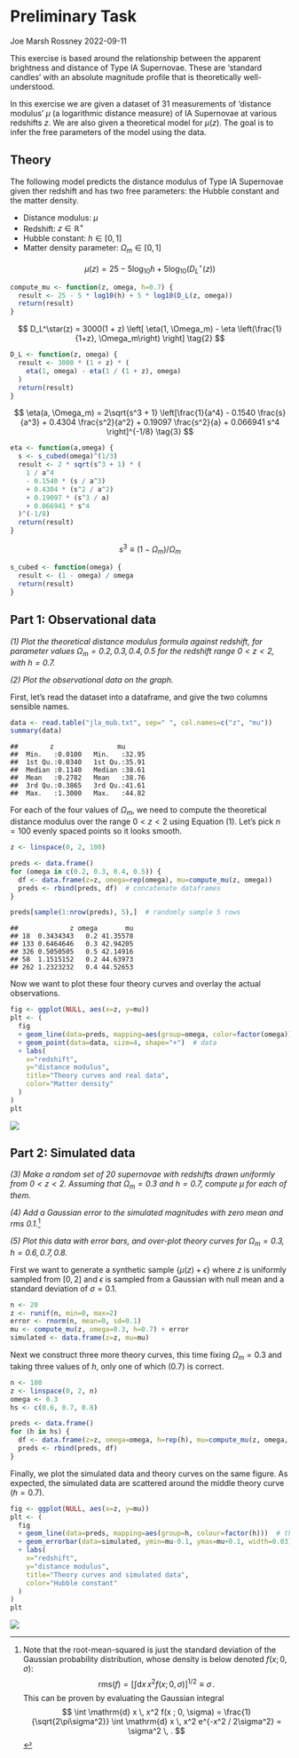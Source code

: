 Preliminary Task
================
Joe Marsh Rossney
2022-09-11

This exercise is based around the relationship between the apparent
brightness and distance of Type IA Supernovae. These are ‘standard
candles’ with an absolute magnitude profile that is theoretically
well-understood.

In this exercise we are given a dataset of 31 measurements of ‘distance
modulus’ $\mu$ (a logarithmic distance measure) of IA Supernovae at
various redshifts $z$. We are also given a theoretical model for
$\mu(z)$. The goal is to infer the free parameters of the model using
the data.

## Theory

The following model predicts the distance modulus of Type IA Supernovae
given ther redshift and has two free parameters: the Hubble constant and
the matter density.

-   Distance modulus: $\mu$
-   Redshift: $z \in \mathbb{R}^+$
-   Hubble constant: $h \in [0, 1]$
-   Matter density parameter: $\Omega_m \in [0, 1]$

$$
\mu(z) = 25 - 5\log_{10}h + 5\log_{10}(D_L^\star(z))
\tag{1}
$$

``` r
compute_mu <- function(z, omega, h=0.7) {
  result <- 25 - 5 * log10(h) + 5 * log10(D_L(z, omega))
  return(result)
}
```

$$
D_L^\star(z) = 3000(1 + z) \left[ \eta(1, \Omega_m) - \eta \left(\frac{1}{1+z}, \Omega_m\right) \right]
\tag{2}
$$

``` r
D_L <- function(z, omega) {
  result <- 3000 * (1 + z) * (
    eta(1, omega) - eta(1 / (1 + z), omega)
  )
  return(result)
}
```

$$
\eta(a, \Omega_m) = 2\sqrt{s^3 + 1} \left[\frac{1}{a^4} - 0.1540 \frac{s}{a^3} + 0.4304 \frac{s^2}{a^2} + 0.19097 \frac{s^2}{a} + 0.066941 s^4 \right]^{-1/8}
\tag{3}
$$

``` r
eta <- function(a,omega) {
  s <- s_cubed(omega)^(1/3)
  result <- 2 * sqrt(s^3 + 1) * (
    1 / a^4
    - 0.1540 * (s / a^3)
    + 0.4304 * (s^2 / a^2)
    + 0.19097 * (s^3 / a)
    + 0.066941 * s^4
  )^(-1/8)
  return(result)
}
```

$$
s^3 \equiv (1 - \Omega_m) / \Omega_m 
\tag{4}
$$

``` r
s_cubed <- function(omega) {
  result <- (1 - omega) / omega
  return(result)
}
```

## Part 1: Observational data

*(1) Plot the theoretical distance modulus formula against redshift, for
parameter values $\Omega_m = 0.2, 0.3, 0.4, 0.5$ for the redshift range
$0 < z < 2$, with $h=0.7$.*

*(2) Plot the observational data on the graph.*

First, let’s read the dataset into a dataframe, and give the two columns
sensible names.

``` r
data <- read.table("jla_mub.txt", sep=" ", col.names=c("z", "mu"))
summary(data)
```

    ##        z                mu       
    ##  Min.   :0.0100   Min.   :32.95  
    ##  1st Qu.:0.0340   1st Qu.:35.91  
    ##  Median :0.1140   Median :38.61  
    ##  Mean   :0.2782   Mean   :38.76  
    ##  3rd Qu.:0.3865   3rd Qu.:41.61  
    ##  Max.   :1.3000   Max.   :44.82

For each of the four values of $\Omega_m$, we need to compute the
theoretical distance modulus over the range $0 < z < 2$ using Equation
(1). Let’s pick $n=100$ evenly spaced points so it looks smooth.

``` r
z <- linspace(0, 2, 100)

preds <- data.frame()
for (omega in c(0.2, 0.3, 0.4, 0.5)) {
  df <- data.frame(z=z, omega=rep(omega), mu=compute_mu(z, omega))
  preds <- rbind(preds, df)  # concatenate dataframes
}

preds[sample(1:nrow(preds), 5),]  # randomly sample 5 rows
```

    ##             z omega       mu
    ## 18  0.3434343   0.2 41.35578
    ## 133 0.6464646   0.3 42.94205
    ## 326 0.5050505   0.5 42.14916
    ## 58  1.1515152   0.2 44.63973
    ## 262 1.2323232   0.4 44.52653

Now we want to plot these four theory curves and overlay the actual
observations.

``` r
fig <- ggplot(NULL, aes(x=z, y=mu))
plt <- (
  fig 
  + geom_line(data=preds, mapping=aes(group=omega, color=factor(omega)))  # theory preds
  + geom_point(data=data, size=4, shape="+")  # data
  + labs(
    x="redshift",
    y="distance modulus",
    title="Theory curves and real data",
    color="Matter density"
  )
)
plt
```

![](task_files/figure-gfm/plot_theory_preds-1.png)<!-- -->

## Part 2: Simulated data

*(3) Make a random set of 20 supernovae with redshifts drawn uniformly
from $0 < z < 2$. Assuming that $\Omega_m = 0.3$ and $h = 0.7$, compute
$\mu$ for each of them.*

*(4) Add a Gaussian error to the simulated magnitudes with zero mean and
rms 0.1.*[^1]

*(5) Plot this data with error bars, and over-plot theory curves for
$\Omega_m = 0.3$, $h = 0.6, 0.7, 0.8$.*

First we want to generate a synthetic sample $\{\mu(z) + \epsilon\}$
where $z$ is uniformly sampled from $[0, 2]$ and $\epsilon$ is sampled
from a Gaussian with null mean and a standard deviation of $\sigma=0.1$.

``` r
n <- 20
z <- runif(n, min=0, max=2)
error <- rnorm(n, mean=0, sd=0.1)
mu <- compute_mu(z, omega=0.3, h=0.7) + error
simulated <- data.frame(z=z, mu=mu)
```

Next we construct three more theory curves, this time fixing
$\Omega_m=0.3$ and taking three values of $h$, only one of which (0.7)
is correct.

``` r
n <- 100
z <- linspace(0, 2, n)
omega <- 0.3
hs <- c(0.6, 0.7, 0.8)

preds <- data.frame()
for (h in hs) {
  df <- data.frame(z=z, omega=omega, h=rep(h), mu=compute_mu(z, omega, h))
  preds <- rbind(preds, df)
}
```

Finally, we plot the simulated data and theory curves on the same
figure. As expected, the simulated data are scattered around the middle
theory curve ($h=0.7$).

``` r
fig <- ggplot(NULL, aes(x=z, y=mu))
plt <- (
  fig 
  + geom_line(data=preds, mapping=aes(group=h, colour=factor(h)))  # theory preds
  + geom_errorbar(data=simulated, ymin=mu-0.1, ymax=mu+0.1, width=0.03)  # data
  + labs(
    x="redshift",
    y="distance modulus",
    title="Theory curves and simulated data",
    color="Hubble constant"
  )
)
plt 
```

![](task_files/figure-gfm/plot_simulated-1.png)<!-- -->

[^1]:  Note that the root-mean-squared is just the standard deviation of
    the Gaussian probability distribution, whose density is below
    denoted $f(x ; 0, \sigma)$: $$
    \mathrm{rms}(f) = \left[ \int \mathrm{d} x \, x^2 f(x ; 0, \sigma) \right]^{1/2}
    \equiv \sigma \, .
    $$ This can be proven by evaluating the Gaussian integral $$
    \int \mathrm{d} x \, x^2 f(x ; 0, \sigma)
    =  \frac{1}{\sqrt{2\pi\sigma^2}} \int \mathrm{d} x \, x^2 e^{-x^2 / 2\sigma^2}
    = \sigma^2 \, .
    $$
